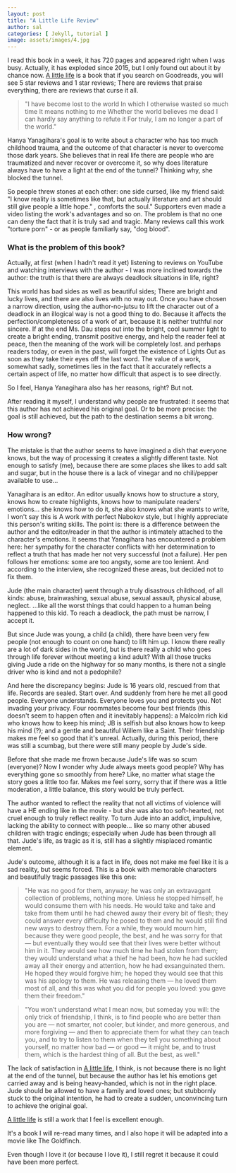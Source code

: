 ```yaml
---
layout: post
title: "A Little Life Review"
author: sal
categories: [ Jekyll, tutorial ]
image: assets/images/4.jpg
---
```

I read this book in a week, it has 720 pages and appeared right when I was busy. Actually, it has exploded since 2015, but I only found out about it by chance now. [A little life](https://amzn.to/3WObA5B) is a book that if you search on Goodreads, you will see 5 star reviews and 1 star reviews; There are reviews that praise everything, there are reviews that curse it all.

> "I have become lost to the world 
In which I otherwise wasted so much time 
It means nothing to me 
Whether the world believes me dead 
I can hardly say anything to refute it 
For truly, I am no longer a part of the world."

Hanya Yanagihara's goal is to write about a character who has too much childhood trauma, and the outcome of that character is never to overcome those dark years. She believes that in real life there are people who are traumatized and never recover or overcome it, so why does literature always have to have a light at the end of the tunnel? Thinking why, she blocked the tunnel.

So people threw stones at each other: one side cursed, like my friend said: "I know reality is sometimes like that, but actually literature and art should still give people a little hope." , comforts the soul." Supporters even made a video listing the work's advantages and so on. The problem is that no one can deny the fact that it is truly sad and tragic. Many reviews call this work "torture porn" - or as people familiarly say, "dog blood".

### What is the problem of this book?

Actually, at first (when I hadn't read it yet) listening to reviews on YouTube and watching interviews with the author - I was more inclined towards the author: the truth is that there are always deadlock situations in life, right?

This world has bad sides as well as beautiful sides; There are bright and lucky lives, and there are also lives with no way out. Once you have chosen a narrow direction, using the author-no-jutsu to lift the character out of a deadlock in an illogical way is not a good thing to do. Because it affects the perfection/completeness of a work of art, because it is neither truthful nor sincere. If at the end Ms. Dau steps out into the bright, cool summer light to create a bright ending, transmit positive energy, and help the reader feel at peace, then the meaning of the work will be completely lost. and perhaps readers today, or even in the past, will forget the existence of Lights Out as soon as they take their eyes off the last word. The value of a work, somewhat sadly, sometimes lies in the fact that it accurately reflects a certain aspect of life, no matter how difficult that aspect is to see directly.

So I feel, Hanya Yanagihara also has her reasons, right?
But not.

After reading it myself, I understand why people are frustrated: it seems that this author has not achieved his original goal. Or to be more precise: the goal is still achieved, but the path to the destination seems a bit wrong.

### How wrong?

The mistake is that the author seems to have imagined a dish that everyone knows, but the way of processing it creates a slightly different taste. Not enough to satisfy (me), because there are some places she likes to add salt and sugar, but in the house there is a lack of vinegar and no chili/pepper available to use...

Yanagihara is an editor. An editor usually knows how to structure a story, knows how to create highlights, knows how to manipulate readers' emotions... she knows how to do it, she also knows what she wants to write, I won't say this is A work with perfect Nabokov style, but I highly appreciate this person's writing skills. The point is: there is a difference between the author and the editor/reader in that the author is intimately attached to the character's emotions. It seems that Yanagihara has encountered a problem here: her sympathy for the character conflicts with her determination to reflect a truth that has made her not very successful (not a failure). Her pen follows her emotions: some are too angsty, some are too lenient. And according to the interview, she recognized these areas, but decided not to fix them.

Jude (the main character) went through a truly disastrous childhood, of all kinds: abuse, brainwashing, sexual abuse, sexual assault, physical abuse, neglect. ...like all the worst things that could happen to a human being happened to this kid. To reach a deadlock, the path must be narrow, I accept it.

But since Jude was young, a child (a child), there have been very few people (not enough to count on one hand) to lift him up. I know there really are a lot of dark sides in the world, but is there really a child who goes through life forever without meeting a kind adult? With all those trucks giving Jude a ride on the highway for so many months, is there not a single driver who is kind and not a pedophile?

And here the discrepancy begins: Jude is 16 years old, rescued from that life. Records are sealed. Start over. And suddenly from here he met all good people. Everyone understands. Everyone loves you and protects you. Not invading your privacy. Four roommates become four best friends (this doesn't seem to happen often and it inevitably happens): a Malcolm rich kid who knows how to keep his mind; JB is selfish but also knows how to keep his mind (?); and a gentle and beautiful Willem like a Saint. Their friendship makes me feel so good that it's unreal. Actually, during this period, there was still a scumbag, but there were still many people by Jude's side.

Before that she made me frown because Jude's life was so scum (everyone)? Now I wonder why Jude always meets good people? Why has everything gone so smoothly from here?
Like, no matter what stage the story goes a little too far. Makes me feel sorry, sorry that if there was a little moderation, a little balance, this story would be truly perfect.

The author wanted to reflect the reality that not all victims of violence will have a HE ending like in the movie - but she was also too soft-hearted, not cruel enough to truly reflect reality. To turn Jude into an addict, impulsive, lacking the ability to connect with people... like so many other abused children with tragic endings; especially when Jude has been through all that.
Jude's life, as tragic as it is, still has a slightly misplaced romantic element.

Jude's outcome, although it is a fact in life, does not make me feel like it is a sad reality, but seems forced.
This is a book with memorable characters and beautifully tragic passages like this one:

> "He was no good for them, anyway; he was only an extravagant collection of problems, nothing more. Unless he stopped himself, he would consume them with his needs. He would take and take and take from them until he had chewed away their every bit of flesh; they could answer every difficulty he posed to them and he would still find new ways to destroy them. For a while, they would mourn him, because they were good people, the best, and he was sorry for that — but eventually they would see that their lives were better without him in it. They would see how much time he had stolen from them; they would understand what a thief he had been, how he had suckled away all their energy and attention, how he had exsanguinated them. He hoped they would forgive him; he hoped they would see that this was his apology to them. He was releasing them — he loved them most of all, and this was what you did for people you loved: you gave them their freedom."

> "You won’t understand what I mean now, but someday you will: the only trick of friendship, I think, is to find people who are better than you are — not smarter, not cooler, but kinder, and more generous, and more forgiving — and then to appreciate them for what they can teach you, and to try to listen to them when they tell you something about yourself, no matter how bad — or good — it might be, and to trust them, which is the hardest thing of all. But the best, as well."


The lack of satisfaction in [A little life](https://amzn.to/3WObA5B), I think, is not because there is no light at the end of the tunnel, but because the author has let his emotions get carried away and is being heavy-handed, which is not in the right place. Jude should be allowed to have a family and loved ones; but stubbornly stuck to the original intention, he had to create a sudden, unconvincing turn to achieve the original goal.

[A little life](https://amzn.to/3WObA5B) is still a work that I feel is excellent enough. 

It's a book I will re-read many times, and I also hope it will be adapted into a movie like The Goldfinch. 

Even though I love it (or because I love it), I still regret it because it could have been more perfect.
